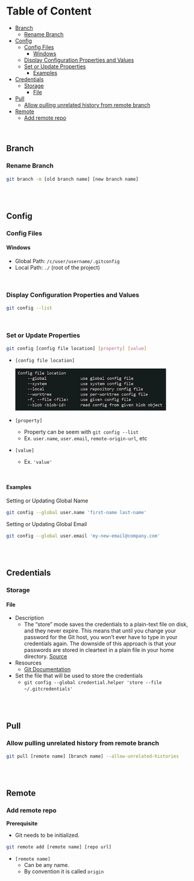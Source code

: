 # Table of Content

* [Branch](#branch)
  + [Rename Branch](#rename-branch)
* [Config](#config)
  + [Config Files](#config-files)
    - [Windows](#windows)
  + [Display Configuration Properties and Values](#display-configuration-properties-and-values)
  + [Set or Update Properties](#set-or-update-properties)
    - [Examples](#examples)
* [Credentials](#credentials)
  + [Storage](#storage)
    - [File](#file)
* [Pull](#pull)
  + [Allow pulling unrelated history from remote branch](#allow-pulling-unrelated-history-from-remote-branch)
* [Remote](#remote)
  + [Add remote repo](#add-remote-repo)

<br>

## Branch

### Rename Branch

````bash
git branch -m [old branch name] [new branch name]
````

<br><br>

## Config

### Config Files

#### Windows

- Global Path:  `/c/user/username/.gitconfig`
- Local Path:  `./` (root of the project)

<br>

### Display Configuration Properties and Values

```bash
git config --list
```

<br>

### Set or Update Properties

```bash
git config [config file location] [property] [value]		
```

- `[config file location]`

  <img src="./asset/img/config-file-location-500w-min.jpg" alt="Git config file location options" style="zoom:80%;" />

- `[property]`

  - Property can be seem with `git config --list`
  - Ex.  `user.name`, `user.email`, `remote-origin-url`, etc

- `[value]`

  - Ex. `'value'`

<br>

#### Examples

Setting or Updating Global Name 

```bash
git config --global user.name 'first-name last-name'
```

Setting or Updating Global Email

```bash
git config --global user.email 'my-new-email@company.com'
```



<br><br>

## Credentials

### Storage

#### File

- Description
  - The “store” mode saves the credentials to a plain-text file on disk, and they never expire. This means that until you change your password for the Git host, you won’t ever have to type in your credentials again. The downside of this approach is that your passwords are stored in cleartext in a plain file in your home directory.  [Source](https://git-scm.com/book/en/v2/Git-Tools-Credential-Storage)
- Resources
  - [Git Documentation](https://git-scm.com/book/en/v2/Git-Tools-Credential-Storage)
- Set the file that will be used to store the credentials
  - `git config --global credential.helper 'store --file ~/.gitcredentials'`

<br><br>

## Pull

### Allow pulling unrelated history from remote branch

```bash
git pull [remote name] [branch name] --allow-unrelated-histories
```



<br><br>



## Remote

### Add remote repo

**Prerequisite**

- Git needs to be initialized.

```bash
git remote add [remote name] [repo url] 
```

- `[remote name]` 
  - Can be any name.  
  - By convention it is called `origin`

